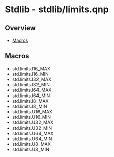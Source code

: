 
# Stdlib - stdlib/limits.qnp

## Overview
 - [Macros](#macros)


## Macros
 - std.limits.I16_MAX
 - std.limits.I16_MIN
 - std.limits.I32_MAX
 - std.limits.I32_MIN
 - std.limits.I64_MAX
 - std.limits.I64_MIN
 - std.limits.I8_MAX
 - std.limits.I8_MIN
 - std.limits.U16_MAX
 - std.limits.U16_MIN
 - std.limits.U32_MAX
 - std.limits.U32_MIN
 - std.limits.U64_MAX
 - std.limits.U64_MIN
 - std.limits.U8_MAX
 - std.limits.U8_MIN

